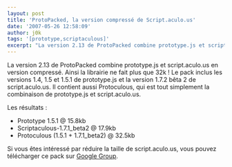 ```yaml
---
layout: post
title: 'ProtoPacked, la version compressé de Script.aculo.us'
date: '2007-05-26 12:58:09'
author: j0k
tags: '[prototype,scriptaculous]'
excerpt: "La version 2.13 de ProtoPacked combine prototype.js et script.aculo.us en version compressé. Ainsi la librairie ne fait plus que 32k !     \nLe pack inclus les versions 1.4, 1.5 et 1.5.1 de prototype.js et la version 1.7.2 bêta 2 de script.aculo.us.   Il contient aussi Protoculous, qui est tout simplement la combinaison de prototype.js et script.aculo.us.       …"
---
```


La version 2.13 de ProtoPacked combine prototype.js et script.aculo.us en version compressé. Ainsi la librairie ne fait plus que 32k !
Le pack inclus les versions 1.4, 1.5 et 1.5.1 de prototype.js et la version 1.7.2 bêta 2 de script.aculo.us.   Il contient aussi Protoculous, qui est tout simplement la combinaison de prototype.js et script.aculo.us.

Les résultats :

 * Prototype 1.5.1 @ 15.8kb
 * Scriptaculous-1.7.1_beta2 @ 17.9kb
 * Protoculous (1.5.1 + 1.7.1_beta2) @ 32.5kb

Si vous êtes intéressé par réduire la taille de script.aculo.us, vous pouvez télécharger ce pack sur [Google Group](http://groups.google.com/group/prototype-core/browse_thread/thread/40e5815f5bc5fba9).
